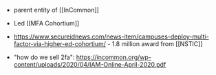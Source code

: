 - parent entity of [[InCommon]]
- Led [[MFA Cohortium]]

- https://www.secureidnews.com/news-item/campuses-deploy-multi-factor-via-higher-ed-cohortium/ - 1.8 million award from [[NSTIC]]
- "how do we sell 2fa": https://incommon.org/wp-content/uploads/2020/04/IAM-Online-April-2020.pdf